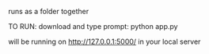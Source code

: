 runs as a folder together

TO RUN:
download and type prompt: python app.py 

will be running on http://127.0.0.1:5000/ in your local server
